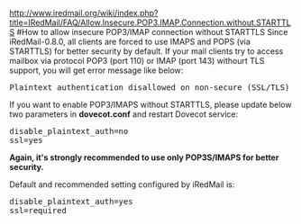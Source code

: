 <http://www.iredmail.org/wiki/index.php?title=IRedMail/FAQ/Allow.Insecure.POP3.IMAP.Connection.without.STARTTLS>
#How to allow insecure POP3/IMAP connection without STARTTLS
Since iRedMail-0.8.0, all clients are forced to use IMAPS and POPS (via STARTTLS) for better security by default. If your mail clients try to access mailbox via protocol POP3 (port 110) or IMAP (port 143) withourt TLS support, you will get error message like below:
<pre>Plaintext authentication disallowed on non-secure (SSL/TLS) connections</pre>

If you want to enable POP3/IMAPS without STARTTLS, please update below two parameters in __dovecot.conf__ and restart Dovecot service:
<pre>
disable_plaintext_auth=no
ssl=yes
</pre>

__Again, it's strongly recommended to use only POP3S/IMAPS for better security.__

Default and recommended setting configured by iRedMail is:
<pre>
disable_plaintext_auth=yes
ssl=required
</pre>

